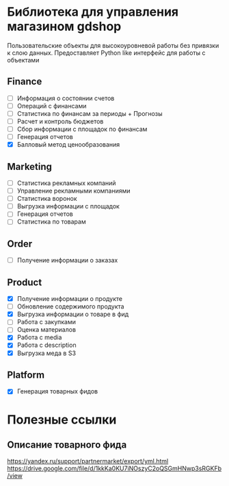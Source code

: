 # Библиотека для управления магазином gdshop

Пользовательские объекты для высокоуровневой работы без привязки к слою данных. Предоставляет Python like интерфейс для работы с объектами

## Finance

- [ ] Информация о состоянии счетов
- [ ] Операций с финансами
- [ ] Статистика по финансам за периоды + Прогнозы
- [ ] Расчет и контроль бюджетов
- [ ] Сбор информации с площадок по финансам
- [ ] Генерация отчетов
- [x] Балловый метод ценообразования

## Marketing

- [ ] Статистика рекламных компаний
- [ ] Управление рекламными компаниями
- [ ] Статистика воронок
- [ ] Выгрузка информации с площадок
- [ ] Генерация отчетов
- [ ] Статистика по товарам

## Order
- [ ] Получение информации о заказах

## Product
- [x] Получение информации о продукте
- [ ] Обновление содержимого продукта
- [x] Выгрузка информации о товаре в фид
- [ ] Работа с закупками
- [ ] Оценка материалов
- [x] Работа с media
- [x] Работа с description
- [x] Выгрузка меда в S3

## Platform
- [x] Генерация товарных фидов


# Полезные ссылки

## Описание товарного фида

https://yandex.ru/support/partnermarket/export/yml.html
https://drive.google.com/file/d/1kkKa0KU7iNOszyC2oQSGmHNwp3sRGKFb/view